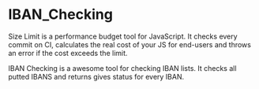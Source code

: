 # IBAN_Checking

Size Limit is a performance budget tool for JavaScript. It checks every commit on CI, calculates the real cost of your JS for end-users and throws an error 
if the cost exceeds the limit.

IBAN Checking is a awesome tool for checking IBAN lists. It checks all putted IBANS and returns gives status for every IBAN. 
